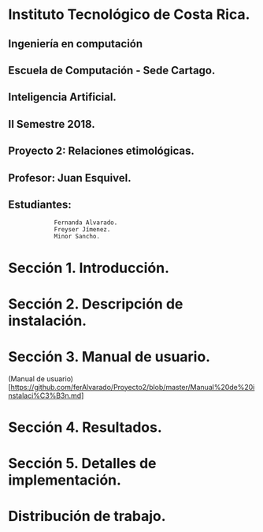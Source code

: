 # Instituto Tecnológico de Costa Rica.
## Ingeniería en computación
## Escuela de Computación - Sede Cartago.
## Inteligencia Artificial.
## II Semestre 2018.
## Proyecto 2: Relaciones etimológicas.
## Profesor: Juan Esquivel.
## Estudiantes: 
                 Fernanda Alvarado.
                 Freyser Jímenez.
                 Minor Sancho.

# Sección 1. Introducción.

# Sección 2. Descripción de instalación.
# Sección 3. Manual de usuario.
(Manual de usuario)[https://github.com/ferAlvarado/Proyecto2/blob/master/Manual%20de%20instalaci%C3%B3n.md]
# Sección 4. Resultados.
# Sección 5. Detalles de implementación.
# Distribución de trabajo.
